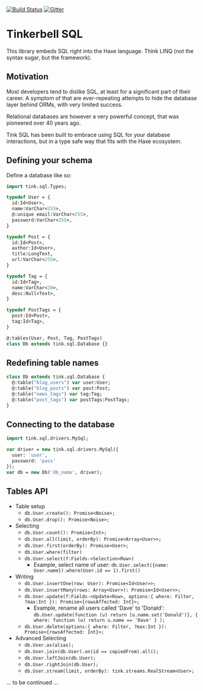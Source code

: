 [![Build Status](https://travis-ci.org/haxetink/tink_sql.svg?branch=master)](https://travis-ci.org/haxetink/tink_sql)
[![Gitter](https://badges.gitter.im/Join%20Chat.svg)](https://gitter.im/haxetink/public)

# Tinkerbell SQL

This library embeds SQL right into the Haxe language. Think LINQ (not the syntax sugar, but the framework).

## Motivation

Most developers tend to dislike SQL, at least for a significant part of their career. A symptom of that are ever-repeating attempts to hide the database layer behind ORMs, with very limited success.

Relational databases are however a very powerful concept, that was pioneered over 40 years ago.

Tink SQL has been built to embrace using SQL for your database interactions, but in a type safe way that fits with the Haxe ecosystem.

## Defining your schema

Define a database like so:

```haxe
import tink.sql.Types;

typedef User = {
  id:Id<User>,
  name:VarChar<255>,
  @:unique email:VarChar<255>,
  password:VarChar<255>,
}

typedef Post = {
  id:Id<Post>,
  author:Id<User>,
  title:LongText,
  url:VarChar<255>,
}

typedef Tag = {
  id:Id<Tag>,
  name:VarChar<20>,
  desc:Null<Text>,
}

typedef PostTags = {
  post:Id<Post>,
  tag:Id<Tag>,
}

@:tables(User, Post, Tag, PostTags)
class Db extends tink.sql.Database {}
```

## Redefining table names

```haxe
class Db extends tink.sql.Database {
  @:table("blog_users") var user:User;
  @:table("blog_posts") var post:Post;
  @:table("news_tags") var tag:Tag;
  @:table("post_tags") var postTags:PostTags;
}
```

## Connecting to the database

```haxe
import tink.sql.drivers.MySql;

var driver = new tink.sql.drivers.MySql({
  user: 'user',
  password: 'pass'
});
var db = new Db('db_name', driver);
```

## Tables API


 - Table setup
    - `db.User.create(): Promise<Noise>;`
    - `db.User.drop(): Promise<Noise>;`
 - Selecting
    - `db.User.count(): Promise<Int>;`
    - `db.User.all(limit, orderBy): Promise<Array<User>>;`
    - `db.User.first(orderBy): Promise<User>;`
    - `db.User.where(filter)`
    - `db.User.select(f:Fields->Selection<Row>)`
      - Example, select name of user: `db.User.select({name: User.name}).where(User.id == 1).first()`
 - Writing
    - `db.User.insertOne(row: User): Promise<Id<User>>;`
    - `db.User.insertMany(rows: Array<User>): Promise<Id<User>>;`
    - `db.User.update(f:Fields->Update<Row>, options:{ where: Filter, ?max:Int }): Promise<{rowsAffected: Int}>;`
        - Example, rename all users called 'Dave' to 'Donald': `db.User.update(function (u) return [u.name.set('Donald')], { where: function (u) return u.name == 'Dave' } );`
    - `db.User.delete(options:{ where: Filter, ?max:Int }): Promise<{rowsAffected: Int}>;`
 - Advanced Selecting
    - `db.User.as(alias);`
    - `db.User.join(db.User).on(id == copiedFrom).all();`
    - `db.User.leftJoin(db.User);`
    - `db.User.rightJoin(db.User);`
    - `db.User.stream(limit, orderBy): tink.streams.RealStream<User>;`

... to be continued ...

